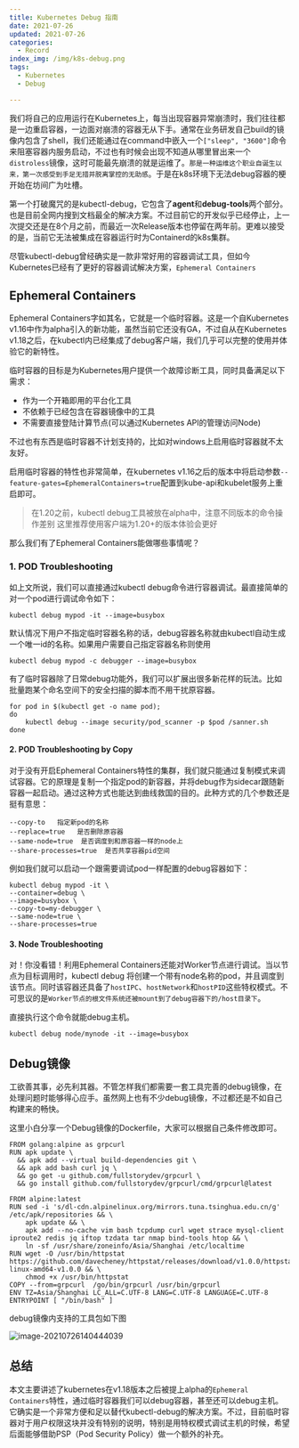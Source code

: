 ```yaml
---
title: Kubernetes Debug 指南
date: 2021-07-26
updated: 2021-07-26
categories:
  - Record
index_img: /img/k8s-debug.png
tags:
  - Kubernetes
  - Debug

---
```


我们将自己的应用运行在Kubernetes上，每当出现容器异常崩溃时，我们往往都是一边重启容器，一边面对崩溃的容器无从下手。通常在业务研发自己build的镜像内包含了shell，我们还能通过在command中嵌入一个`["sleep", "3600"]`命令来阻塞容器内服务启动，不过也有时候会出现不知道从哪里冒出来一个`distroless`镜像，这时可能最先崩溃的就是运维了。`那是一种运维这个职业自诞生以来，第一次感受到手足无措并脱离掌控的无助感`。于是在k8s环境下无法debug容器的梗开始在坊间广为吐槽。

第一个打破魔咒的是kubectl-debug，它包含了**agent**和**debug-tools**两个部分。也是目前全网内搜到文档最全的解决方案。不过目前它的开发似乎已经停止，上一次提交还是在8个月之前，而最近一次Release版本也停留在两年前。更难以接受的是，当前它无法被集成在容器运行时为Containerd的k8s集群。

尽管kubectl-debug曾经确实是一款非常好用的容器调试工具，但如今Kubernetes已经有了更好的容器调试解决方案，`Ephemeral Containers`

## Ephemeral Containers

Ephemeral Containers字如其名，它就是一个临时容器。这是一个自Kubernetes v1.16中作为alpha引入的新功能，虽然当前它还没有GA，不过自从在Kubernetes v1.18之后，在kubectl内已经集成了debug客户端，我们几乎可以完整的使用并体验它的新特性。

临时容器的目标是为Kubernetes用户提供一个故障诊断工具，同时具备满足以下需求：

- 作为一个开箱即用的平台化工具
- 不依赖于已经包含在容器镜像中的工具
- 不需要直接登陆计算节点(可以通过Kubernetes API的管理访问Node)

不过也有东西是临时容器不计划支持的，比如对windows上启用临时容器就不太友好。

启用临时容器的特性也非常简单，在kubernetes v1.16之后的版本中将启动参数`--feature-gates=EphemeralContainers=true`配置到kube-api和kubelet服务上重启即可。

> 在1.20之前，kubectl debug工具被放在alpha中，注意不同版本的命令操作差别 这里推荐使用客户端为1.20+的版本体验会更好

那么我们有了Ephemeral Containers能做哪些事情呢？

### 1. POD Troubleshooting

如上文所说，我们可以直接通过kubectl debug命令进行容器调试。最直接简单的对一个pod进行调试命令如下：

```
kubectl debug mypod -it --image=busybox
```

默认情况下用户不指定临时容器名称的话，debug容器名称就由kubectl自动生成一个唯一id的名称。如果用户需要自己指定容器名称则使用

```
kubectl debug mypod -c debugger --image=busybox
```

有了临时容器除了日常debug功能外，我们可以扩展出很多新花样的玩法。比如批量跑某个命名空间下的安全扫描的脚本而不用干扰原容器。

```
for pod in $(kubectl get -o name pod); 
do
    kubectl debug --image security/pod_scanner -p $pod /sanner.sh
done
```

#### 2. POD Troubleshooting by Copy

对于没有开启Ephemeral Containers特性的集群，我们就只能通过复制模式来调试容器。它的原理是复制一个指定pod的新容器，并将debug作为sidecar跟随新容器一起启动。通过这种方式也能达到曲线救国的目的。此种方式的几个参数还是挺有意思：

```
--copy-to   指定新pod的名称
--replace=true   是否删除原容器
--same-node=true  是否调度到和原容器一样的node上
--share-processes=true  是否共享容器pid空间
```

例如我们就可以启动一个跟需要调试pod一样配置的debug容器如下：

```
kubectl debug mypod -it \
--container=debug \
--image=busybox \
--copy-to=my-debugger \
--same-node=true \
--share-processes=true 
```

#### 3. Node Troubleshooting

对！你没看错！利用Ephemeral Containers还能对Worker节点进行调试。当以节点为目标调用时，kubectl debug 将创建一个带有node名称的pod，并且调度到该节点。同时该容器还具备了`hostIPC`、`hostNetwork`和`hostPID`这些特权模式。不可思议的是`Worker节点的根文件系统还被mount到了debug容器下的/host目录下`。

直接执行这个命令就能debug主机。

```
kubectl debug node/mynode -it --image=busybox
```

## Debug镜像

工欲善其事，必先利其器。不管怎样我们都需要一套工具完善的debug镜像，在处理问题时能够得心应手。虽然网上也有不少debug镜像，不过都还是不如自己构建来的畅快。

这里小白分享一个Debug镜像的Dockerfile，大家可以根据自己条件修改即可。

```
FROM golang:alpine as grpcurl
RUN apk update \
  && apk add --virtual build-dependencies git \
  && apk add bash curl jq \
  && go get -u github.com/fullstorydev/grpcurl \
  && go install github.com/fullstorydev/grpcurl/cmd/grpcurl@latest

FROM alpine:latest
RUN sed -i 's/dl-cdn.alpinelinux.org/mirrors.tuna.tsinghua.edu.cn/g' /etc/apk/repositories && \
    apk update && \
    apk add --no-cache vim bash tcpdump curl wget strace mysql-client iproute2 redis jq iftop tzdata tar nmap bind-tools htop && \
    ln -sf /usr/share/zoneinfo/Asia/Shanghai /etc/localtime
RUN wget -O /usr/bin/httpstat https://github.com/davecheney/httpstat/releases/download/v1.0.0/httpstat-linux-amd64-v1.0.0 && \
    chmod +x /usr/bin/httpstat
COPY --from=grpcurl  /go/bin/grpcurl /usr/bin/grpcurl
ENV TZ=Asia/Shanghai LC_ALL=C.UTF-8 LANG=C.UTF-8 LANGUAGE=C.UTF-8
ENTRYPOINT [ "/bin/bash" ]
```

debug镜像内支持的工具包如下图

![image-20210726140444039](https://tva1.sinaimg.cn/large/008i3skNly1gsubfwvpgvj60zg0e8q6802.jpg)

## 总结

本文主要讲述了kubernetes在v1.18版本之后被提上alpha的`Ephemeral Containers`特性，通过临时容器我们可以debug容器，甚至还可以debug主机。它确实是一个非常方便和足以替代kubectl-debug的解决方案。不过，目前临时容器对于用户权限这块并没有特别的说明，特别是用特权模式调试主机的时候，希望后面能够借助PSP（Pod Security Policy）做一个额外的补充。